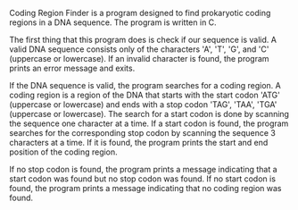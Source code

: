Coding Region Finder is a program designed to find prokaryotic coding regions in a DNA sequence. The program is written in C. 

The first thing that this program does is check if our sequence is valid. A valid DNA sequence consists only of the characters 'A', 'T', 'G', and 'C' (uppercase or lowercase). If an invalid character is found, the program prints an error message and exits. 

If the DNA sequence is valid, the program searches for a coding region. 
A coding region is a region of the DNA that starts with the start codon 'ATG' (uppercase or lowercase) and ends with a stop codon 'TAG', 'TAA', 'TGA' (uppercase or lowercase). The search for a start codon is done by scanning the sequence one character at a time. If a start codon is found, the program searches for the corresponding stop codon by scanning the sequence 3 characters at a time. If it is found, the program prints the start and end position of the coding region. 

If no stop codon is found, the program prints a message indicating that a start codon was found but no stop codon was found. If no start codon is found, the program prints a message indicating that no coding region was found.
